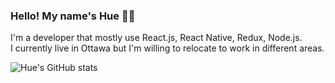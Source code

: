 ### Hello! My name's Hue 👋👋

I'm a developer that mostly use React.js, React Native, Redux, Node.js. <br />
I currently live in Ottawa but I'm willing to relocate to work in different areas.


![Hue's GitHub stats](https://github-readme-stats.vercel.app/api?username=hue113&show_icons=true&hide=issues&include_all_commits=true&count_private=true)

